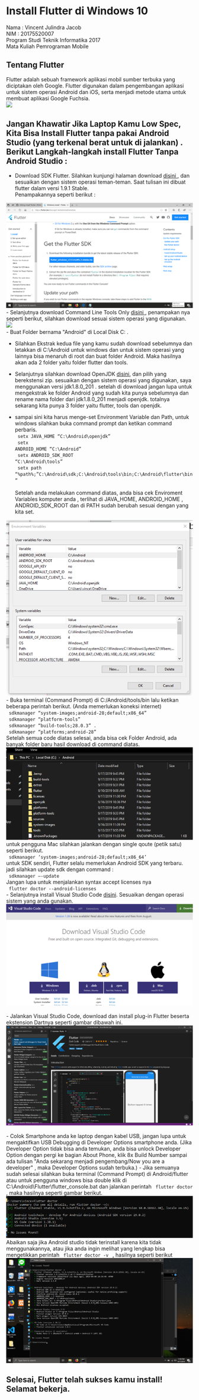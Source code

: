 # Install Flutter di Windows 10
Nama    : Vincent Julindra Jacob <br>
NIM     : 20175520007 <br>
Program Studi Teknik Informatika 2017 <br>
Mata Kuliah Pemrograman Mobile 

## Tentang Flutter
Flutter adalah sebuah framework aplikasi mobil sumber terbuka yang diciptakan oleh Google. Flutter digunakan dalam pengembangan aplikasi untuk sistem operasi Android dan iOS, serta menjadi metode utama untuk membuat aplikasi Google Fuchsia. <br>
<img src="https://upload.wikimedia.org/wikipedia/commons/1/17/Google-flutter-logo.png" border="0">

## Jangan Khawatir Jika Laptop Kamu Low Spec, Kita Bisa Install Flutter tanpa pakai Android Studio (yang terkenal berat untuk di jalankan) . Berikut Langkah-langkah install Flutter Tanpa Android Studio : 
- Download SDK Flutter.
  Silahkan kunjungi halaman download <a href="https://flutter.dev/docs/get-started/install/windows"> disini </a>, dan sesuaikan dengan sistem operasi teman-teman. Saat tulisan ini dibuat flutter dalam versi 1.9.1 Stable. <br>
 Penampakannya seperti berikut : <br>
 <img src ="1.png">
 - Selanjutnya download Command Line Tools Only <a href="https://developer.android.com/studio/#command-tools" > disini </a>, penampakan nya seperti berikut, silahkan download sesuai sistem operasi yang digunakan.
 <img src="https://miro.medium.com/max/1347/1*PKF7u_7UwrmyUlBqX19iFw.png" />
 <br>
 - Buat Folder bernama "Android" di Local Disk C: . <br>
 
 - Silahkan Ekstrak kedua file yang kamu sudah download sebelumnya dan letakkan di C:\Android untuk windows dan untuk sistem operasi yang lainnya bisa menaruh di root dan buat folder Android. Maka hasilnya akan ada 2 folder yaitu folder flutter dan tools.
 
 - Selanjutnya silahkan download OpenJDK <a href="https://github.com/AdoptOpenJDK/openjdk8-binaries/releases">disini</a>, dan pilih yang berekstensi zip. sesuaikan dengan sistem operasi yang digunakan, saya menggunakan versi jdk1.8.0_201 . setelah di download jangan lupa untuk mengekstrak ke folder Android yang sudah kita punya sebelumnya dan rename nama folder dari jdk1.8.0_201 menjadi openjdk. totalnya sekarang kita punya 3 folder yaitu flutter, tools dan openjdk.
 
 - sampai sini kita harus menge-set Environment Variable dan Path, untuk windows silahkan buka command prompt dan ketikan command perbaris. <br>
 <code> setx JAVA_HOME “C:\Android\openjdk” </code><br>
 <code> setx ANDROID_HOME “C:\Android” </code> <br> 
 <code> setx ANDROID_SDK_ROOT “C:\Android\tools” </code><br>
 <code> setx path “%path%;”C:\Android\sdk;C:\Android\tools\bin;C:\Android\flutter\bin” </code> <br>
 Setelah anda melakukan command diatas, anda bisa cek Enviroment Variables komputer anda , terlihat di JAVA_HOME, ANDROID_HOME , ANDROID_SDK_ROOT dan di PATH sudah berubah sesuai dengan yang kita set. <br>
 <img src = "enviroment.png">
- Buka terminal (Command Prompt) di C:/Android/tools/bin lalu ketikan beberapa perintah berikut. (Anda memerlukan koneksi internet) <br> 
<code> sdkmanager “system-images;android-28;default;x86_64” </code> <br> 
  <code> sdkmanager “platform-tools” </code><br>
 <code> sdkmanager “build-tools;28.0.3” .</code><br>
 <code> sdkmanager “platforms;android-28” </code><br>
 Setelah semua code diatas selesai, anda bisa cek Folder Android, ada banyak folder baru hasil download di command diatas. <br>
 <img src ="Screenshot_1.png">
  untuk pengguna Mac silahkan jalankan dengan single qoute (petik satu) seperti berikut. <br>
  <code> sdkmanager ‘system-images;android-28;default;x86_64’ </code> <br>
  untuk SDK sendiri, Flutter selalu memerlukan Android SDK yang terbaru. jadi silahkan update sdk dengan command : <br>
  <code> sdkmanager —-update </code> <br>
  Jangan lupa untuk menjalankan syntax accept licenses nya  <br> 
  <code> flutter doctor --android-licenses </code> <br>
 -  Selanjutnya install Visual Studio Code <a href="https://code.visualstudio.com/download">disini</a>. Sesuaikan dengan operasi sistem yang anda gunakan.  <br>
 <img src = "Screenshot_2.png"> <br><br>
 - Jalankan Visual Studio Code, download dan install plug-in Flutter beserta ekstension Dartnya seperti gambar dibawah ini.
 <img src = "5.png"> <br><br>
 -  Colok Smartphone anda ke laptop dengan kabel USB, jangan lupa untuk mengaktifkan USB Debugging di Developer Options smartphone anda.
(Jika Developer Option tidak bisa anda temukan, anda bisa unlock Developer Option dengan pergi ke bagian About Phone, klik 8x Build Number sampai ada tulisan "Anda sekarang menjadi pengembang/Now you are a developer" , maka Developer Options sudah terbuka.) 
 - Jika semuanya sudah selesai silahkan buka terminal (Command Prompt) di Android/flutter atau untuk pengguna windows bisa double klik di C:\Android\Flutter\flutter_console.bat dan jalankan perintah <code> flutter doctor </code>, maka hasilnya seperti gambar berikut. <br> <img src="flutter ,,.png" /> <br> Abaikan saja jika Android studio tidak terinstall karena kita tidak menggunakannya, atau jika anda ingin melihat yang lengkap bisa mengetikkan perintah <code> flutter doctor -v </code> , hasilnya seperti berikut <br>
  <img src="flutter doctor -v.png">

## Selesai, Flutter telah sukses kamu install! Selamat bekerja.
